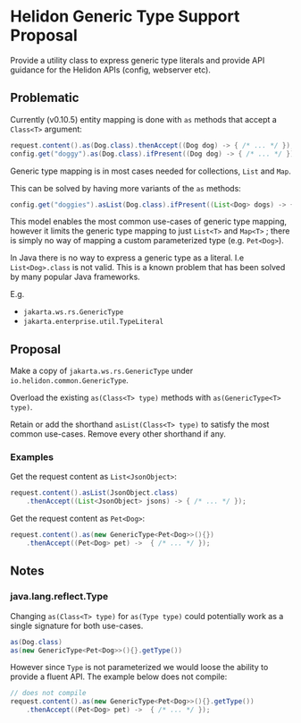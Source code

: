 # Helidon Generic Type Support Proposal

Provide a utility class to express generic type literals and provide API guidance
 for the Helidon APIs (config, webserver etc).

## Problematic

Currently (v0.10.5) entity mapping is done with `as` methods that accept a `Class<T>` argument:

```java
request.content().as(Dog.class).thenAccept((Dog dog) -> { /* ... */ });
config.get("doggy").as(Dog.class).ifPresent((Dog dog) -> { /* ... */ });
```

Generic type mapping is in most cases needed for collections, `List` and `Map`.

This can be solved by having more variants of the `as` methods:

```java
config.get("doggies").asList(Dog.class).ifPresent((List<Dog> dogs) -> { /* ... */ });
```

This model enables the most common use-cases of generic type mapping, however it
 limits the generic type mapping to just `List<T>` and `Map<T>` ; there is simply no
 way of mapping a custom parameterized type (e.g. `Pet<Dog>`).

In Java there is no way to express a generic type as a literal. I.e `List<Dog>.class` is not valid.
This is a known problem that has been solved by many popular Java frameworks.

E.g.
- `jakarta.ws.rs.GenericType`
- `jakarta.enterprise.util.TypeLiteral`

## Proposal

Make a copy of `jakarta.ws.rs.GenericType` under `io.helidon.common.GenericType`.

Overload the existing `as(Class<T> type)` methods with `as(GenericType<T> type)`.

Retain or add the shorthand `asList(Class<T> type)` to satisfy the most common use-cases.
 Remove every other shorthand if any.

### Examples

Get the request content as `List<JsonObject>`:

```java
request.content().asList(JsonObject.class)
    .thenAccept((List<JsonObject> jsons) -> { /* ... */ });
```

Get the request content as `Pet<Dog>`:

```java
request.content().as(new GenericType<Pet<Dog>>(){})
    .thenAccept((Pet<Dog> pet) ->  { /* ... */ });
```

## Notes

### java.lang.reflect.Type

Changing `as(Class<T> type)` for `as(Type type)` could potentially work as a single
 signature for both use-cases.

```java
as(Dog.class)
as(new GenericType<Pet<Dog>>(){}.getType())
```

However since `Type` is not parameterized we would loose the ability to provide
 a fluent API. The example below does not compile:

```java
// does not compile
request.content().as(new GenericType<Pet<Dog>>(){}.getType())
    .thenAccept((Pet<Dog> pet) ->  { /* ... */ });
```